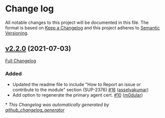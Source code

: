 # Change log

All notable changes to this project will be documented in this file. The format is based on [Keep a Changelog](http://keepachangelog.com/en/1.0.0/) and this project adheres to [Semantic Versioning](http://semver.org).

## [v2.2.0](https://github.com/puppetlabs/ca_extend/tree/v2.2.0) (2021-07-03)

[Full Changelog](https://github.com/puppetlabs/ca_extend/compare/fd9f05b17f65770910b3146688ed702011b62802...v2.2.0)

### Added

- Updated the readme file to include "How to Report an issue or contribute to the module" section \(SUP-2376\) [\#16](https://github.com/puppetlabs/ca_extend/pull/16) ([asselvakumar](https://github.com/asselvakumar))
- Add option to regenerate the primary agent cert. [\#10](https://github.com/puppetlabs/ca_extend/pull/10) ([m0dular](https://github.com/m0dular))



\* *This Changelog was automatically generated by [github_changelog_generator](https://github.com/github-changelog-generator/github-changelog-generator)*

